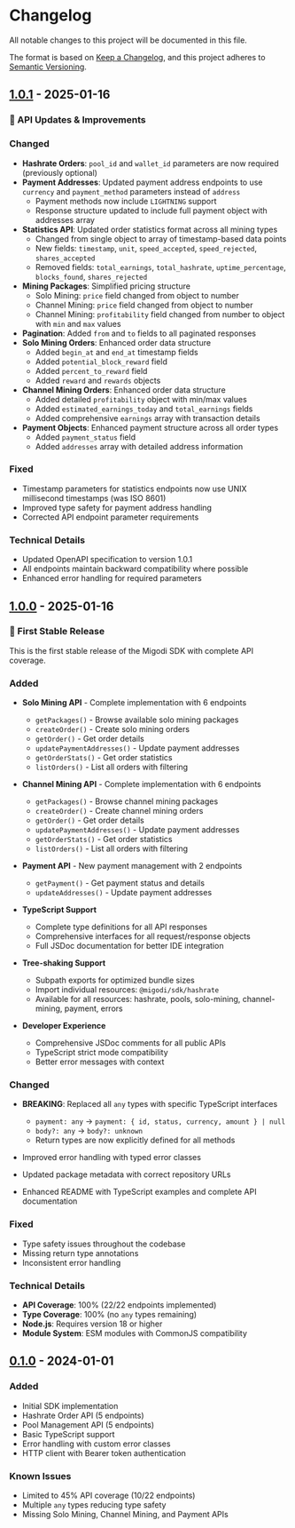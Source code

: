 # Changelog

All notable changes to this project will be documented in this file.

The format is based on [Keep a Changelog](https://keepachangelog.com/en/1.0.0/),
and this project adheres to [Semantic Versioning](https://semver.org/spec/v2.0.0.html).

## [1.0.1] - 2025-01-16

### 🔄 API Updates & Improvements

### Changed
- **Hashrate Orders**: `pool_id` and `wallet_id` parameters are now required (previously optional)
- **Payment Addresses**: Updated payment address endpoints to use `currency` and `payment_method` parameters instead of `address`
  - Payment methods now include `LIGHTNING` support
  - Response structure updated to include full payment object with addresses array
- **Statistics API**: Updated order statistics format across all mining types
  - Changed from single object to array of timestamp-based data points
  - New fields: `timestamp`, `unit`, `speed_accepted`, `speed_rejected`, `shares_accepted`
  - Removed fields: `total_earnings`, `total_hashrate`, `uptime_percentage`, `blocks_found`, `shares_rejected`
- **Mining Packages**: Simplified pricing structure
  - Solo Mining: `price` field changed from object to number
  - Channel Mining: `price` field changed from object to number
  - Channel Mining: `profitability` field changed from number to object with `min` and `max` values
- **Pagination**: Added `from` and `to` fields to all paginated responses
- **Solo Mining Orders**: Enhanced order data structure
  - Added `begin_at` and `end_at` timestamp fields
  - Added `potential_block_reward` field
  - Added `percent_to_reward` field
  - Added `reward` and `rewards` objects
- **Channel Mining Orders**: Enhanced order data structure
  - Added detailed `profitability` object with min/max values
  - Added `estimated_earnings_today` and `total_earnings` fields
  - Added comprehensive `earnings` array with transaction details
- **Payment Objects**: Enhanced payment structure across all order types
  - Added `payment_status` field
  - Added `addresses` array with detailed address information

### Fixed
- Timestamp parameters for statistics endpoints now use UNIX millisecond timestamps (was ISO 8601)
- Improved type safety for payment address handling
- Corrected API endpoint parameter requirements

### Technical Details
- Updated OpenAPI specification to version 1.0.1
- All endpoints maintain backward compatibility where possible
- Enhanced error handling for required parameters

## [1.0.0] - 2025-01-16

### 🎉 First Stable Release

This is the first stable release of the Migodi SDK with complete API coverage.

### Added
- **Solo Mining API** - Complete implementation with 6 endpoints
  - `getPackages()` - Browse available solo mining packages
  - `createOrder()` - Create solo mining orders
  - `getOrder()` - Get order details
  - `updatePaymentAddresses()` - Update payment addresses
  - `getOrderStats()` - Get order statistics
  - `listOrders()` - List all orders with filtering

- **Channel Mining API** - Complete implementation with 6 endpoints
  - `getPackages()` - Browse channel mining packages
  - `createOrder()` - Create channel mining orders
  - `getOrder()` - Get order details
  - `updatePaymentAddresses()` - Update payment addresses
  - `getOrderStats()` - Get order statistics
  - `listOrders()` - List all orders with filtering

- **Payment API** - New payment management with 2 endpoints
  - `getPayment()` - Get payment status and details
  - `updateAddresses()` - Update payment addresses

- **TypeScript Support**
  - Complete type definitions for all API responses
  - Comprehensive interfaces for all request/response objects
  - Full JSDoc documentation for better IDE integration

- **Tree-shaking Support**
  - Subpath exports for optimized bundle sizes
  - Import individual resources: `@migodi/sdk/hashrate`
  - Available for all resources: hashrate, pools, solo-mining, channel-mining, payment, errors

- **Developer Experience**
  - Comprehensive JSDoc comments for all public APIs
  - TypeScript strict mode compatibility
  - Better error messages with context

### Changed
- **BREAKING**: Replaced all `any` types with specific TypeScript interfaces
  - `payment: any` → `payment: { id, status, currency, amount } | null`
  - `body?: any` → `body?: unknown`
  - Return types are now explicitly defined for all methods

- Improved error handling with typed error classes
- Updated package metadata with correct repository URLs
- Enhanced README with TypeScript examples and complete API documentation

### Fixed
- Type safety issues throughout the codebase
- Missing return type annotations
- Inconsistent error handling

### Technical Details
- **API Coverage**: 100% (22/22 endpoints implemented)
- **Type Coverage**: 100% (no `any` types remaining)
- **Node.js**: Requires version 18 or higher
- **Module System**: ESM modules with CommonJS compatibility

## [0.1.0] - 2024-01-01

### Added
- Initial SDK implementation
- Hashrate Order API (5 endpoints)
- Pool Management API (5 endpoints)
- Basic TypeScript support
- Error handling with custom error classes
- HTTP client with Bearer token authentication

### Known Issues
- Limited to 45% API coverage (10/22 endpoints)
- Multiple `any` types reducing type safety
- Missing Solo Mining, Channel Mining, and Payment APIs

[1.0.1]: https://github.com/migodi-com/migodi-sdk/compare/v1.0.0...v1.0.1
[1.0.0]: https://github.com/migodi-com/migodi-sdk/compare/v0.1.0...v1.0.0
[0.1.0]: https://github.com/migodi-com/migodi-sdk/releases/tag/v0.1.0